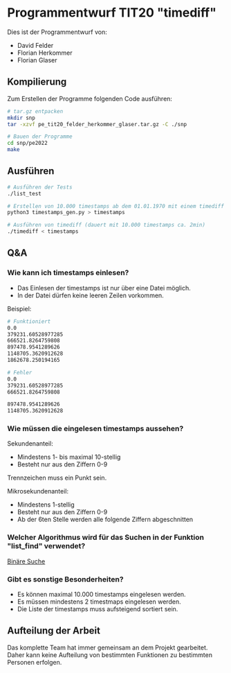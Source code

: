 # Programmentwurf TIT20 "timediff"

Dies ist der Programmentwurf von:
- David Felder
- Florian Herkommer
- Florian Glaser

## Kompilierung

Zum Erstellen der Programme folgenden Code ausführen:

```bash
# tar.gz entpacken
mkdir snp
tar -xzvf pe_tit20_felder_herkommer_glaser.tar.gz -C ./snp

# Bauen der Programme
cd snp/pe2022
make
```

## Ausführen

```bash
# Ausführen der Tests
./list_test

# Erstellen von 10.000 timestamps ab dem 01.01.1970 mit einem timediff von 0 bis 1.000.000 Sekunden (floating point numbers)
python3 timestamps_gen.py > timestamps

# Ausführen von timediff (dauert mit 10.000 timestamps ca. 2min)
./timediff < timestamps
```

## Q&A

### Wie kann ich timestamps einlesen?

- Das Einlesen der timestamps ist nur über eine Datei möglich.
- In der Datei dürfen keine leeren Zeilen vorkommen.

Beispiel:
```bash
# Funktioniert
0.0
379231.60528977285
666521.8264759808
897478.9541289626
1148705.3620912628
1862678.250194165

# Fehler
0.0
379231.60528977285
666521.8264759808

897478.9541289626
1148705.3620912628
```

### Wie müssen die eingelesen timestamps aussehen?

Sekundenanteil:
- Mindestens 1- bis maximal 10-stellig
- Besteht nur aus den Ziffern 0-9

Trennzeichen muss ein Punkt sein.

Mikrosekundenanteil:
- Mindestens 1-stellig
- Besteht nur aus den Ziffern 0-9
- Ab der 6ten Stelle werden alle folgende Ziffern abgeschnitten

### Welcher Algorithmus wird für das Suchen in der Funktion "list_find" verwendet?
[Binäre Suche](https://de.wikipedia.org/wiki/Bin%C3%A4re_Suche)

### Gibt es sonstige Besonderheiten?
- Es können maximal 10.000 timestamps eingelesen werden.
- Es müssen mindestens 2 timestmaps eingelesen werden.
- Die Liste der timestamps muss aufsteigend sortiert sein.

## Aufteilung der Arbeit
Das komplette Team hat immer gemeinsam an dem Projekt gearbeitet. Daher kann keine Aufteilung von bestimmten Funktionen zu bestimmten Personen erfolgen.

